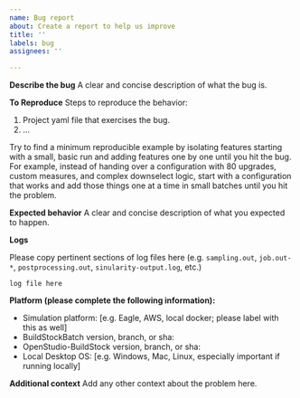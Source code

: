 ```yaml
---
name: Bug report
about: Create a report to help us improve
title: ''
labels: bug
assignees: ''

---
```


**Describe the bug**
A clear and concise description of what the bug is.

**To Reproduce**
Steps to reproduce the behavior:
1. Project yaml file that exercises the bug.
2. ...

Try to find a minimum reproducible example by isolating features starting with a small, basic run and adding features one by one until you hit the bug. For example, instead of handing over a configuration with 80 upgrades, custom measures, and complex downselect logic, start with a configuration that works and add those things one at a time in small batches until you hit the problem.

**Expected behavior**
A clear and concise description of what you expected to happen.

**Logs**

Please copy pertinent sections of log files here (e.g. `sampling.out`, `job.out-*`, `postprocessing.out`, `sinularity-output.log`, etc.)

```
log file here
```

**Platform (please complete the following information):**
- Simulation platform: [e.g. Eagle, AWS, local docker; please label with this as well]
- BuildStockBatch version, branch, or sha: 
- OpenStudio-BuildStock version, branch, or sha:
- Local Desktop OS: [e.g. Windows, Mac, Linux, especially important if running locally]

**Additional context**
Add any other context about the problem here.
